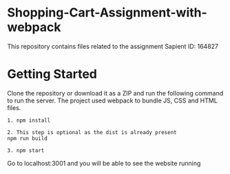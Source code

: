 # Shopping-Cart-Assignment-with-webpack

This repository contains files related to the assignment
Sapient ID: 164827

# Getting Started

Clone the repository or download it as a ZIP and run the following command to run the server.
The project used webpack to bundle JS, CSS and HTML files.

```
1. npm install

2. This step is optional as the dist is already present 
npm run build

3. npm start
```

Go to localhost:3001 and you will be able to see the website running
